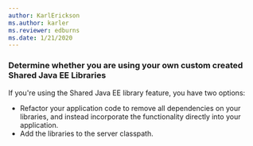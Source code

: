 ```yaml
---
author: KarlErickson
ms.author: karler
ms.reviewer: edburns
ms.date: 1/21/2020
---
```


### Determine whether you are using your own custom created Shared Java EE Libraries

If you're using the Shared Java EE library feature, you have two options:

* Refactor your application code to remove all dependencies on your libraries, and instead incorporate the functionality directly into your application.
* Add the libraries to the server classpath.
